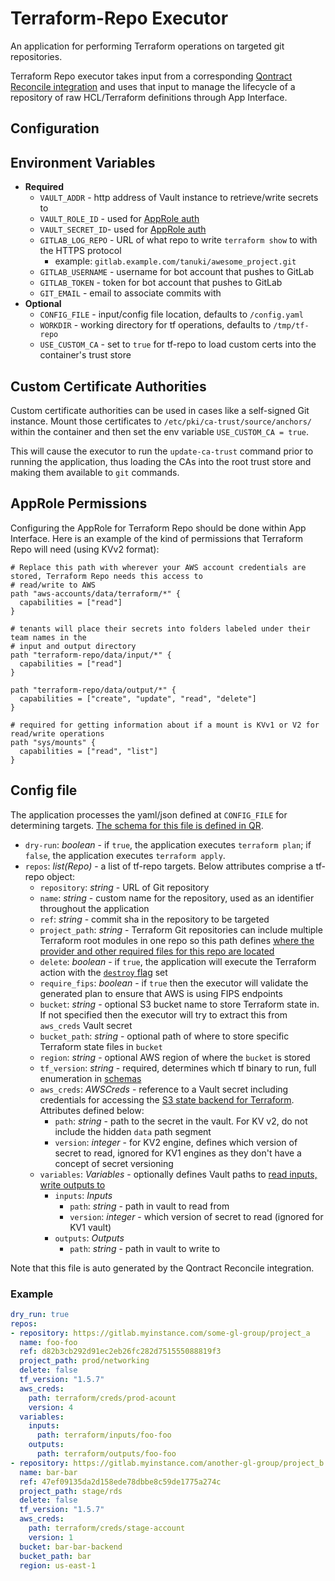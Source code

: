 # Terraform-Repo Executor

An application for performing Terraform operations on targeted git repositories.

Terraform Repo executor takes input from a corresponding [Qontract Reconcile integration](https://github.com/app-sre/qontract-reconcile/blob/master/reconcile/terraform_repo.py) and uses that input to manage the lifecycle of a repository of raw HCL/Terraform definitions through App Interface.

## Configuration

## Environment Variables

* **Required**
  * `VAULT_ADDR` - http address of Vault instance to retrieve/write secrets to
  * `VAULT_ROLE_ID` - used for [AppRole auth](https://developer.hashicorp.com/vault/docs/auth/approle)
  * `VAULT_SECRET_ID`- used for [AppRole auth](https://developer.hashicorp.com/vault/docs/auth/approle)
  * `GITLAB_LOG_REPO` - URL of what repo to write `terraform show` to with the HTTPS protocol
    * example: `gitlab.example.com/tanuki/awesome_project.git`
  * `GITLAB_USERNAME` - username for bot account that pushes to GitLab
  * `GITLAB_TOKEN` - token for bot account that pushes to GitLab
  * `GIT_EMAIL` - email to associate commits with
* **Optional**
  * `CONFIG_FILE` - input/config file location, defaults to `/config.yaml`
  * `WORKDIR` - working directory for tf operations, defaults to `/tmp/tf-repo`
  * `USE_CUSTOM_CA` - set to `true` for tf-repo to load custom certs into the container's trust store

## Custom Certificate Authorities

Custom certificate authorities can be used in cases like a self-signed Git instance. Mount those certificates to
`/etc/pki/ca-trust/source/anchors/` within the container and then set the env variable `USE_CUSTOM_CA = true`.

This will cause the executor to run the `update-ca-trust` command prior to running the application,
thus loading the CAs into the root trust store and making them available to `git` commands.

## AppRole Permissions

Configuring the AppRole for Terraform Repo should be done within App Interface. Here is an example of the kind of permissions that Terraform Repo will need (using KVv2 format):

```hcl
# Replace this path with wherever your AWS account credentials are stored, Terraform Repo needs this access to
# read/write to AWS
path "aws-accounts/data/terraform/*" {
  capabilities = ["read"]
}

# tenants will place their secrets into folders labeled under their team names in the
# input and output directory
path "terraform-repo/data/input/*" {
  capabilities = ["read"]
}

path "terraform-repo/data/output/*" {
  capabilities = ["create", "update", "read", "delete"]
}

# required for getting information about if a mount is KVv1 or V2 for read/write operations
path "sys/mounts" {
  capabilities = ["read", "list"]
}
```

## Config file

The application processes the yaml/json defined at `CONFIG_FILE` for determining targets. [The schema for this file is defined in QR](https://github.com/app-sre/qontract-reconcile/blob/master/reconcile/terraform_repo.py#L56).

* `dry-run`: *boolean* - if `true`, the application executes `terraform plan`; if `false`, the application executes `terraform apply`.
* `repos`: *list(Repo)* - a list of tf-repo targets. Below attributes comprise a tf-repo object:
  * `repository`: *string* - URL of Git repository
  * `name`: *string* - custom name for the repository, used as an identifier throughout the application
  * `ref`: *string* - commit sha in the repository to be targeted
  * `project_path`: *string* - Terraform Git repositories can include multiple Terraform root modules in one repo so this path defines [where the provider and other required files for this repo are located](https://developer.hashicorp.com/terraform/language/providers/configuration)
  * `delete`: *boolean* - if `true`, the application will execute the Terraform action with the [`destroy` flag](https://developer.hashicorp.com/terraform/cli/commands/destroy) set
  * `require_fips`: *boolean* - if `true` then the executor will validate the generated plan to ensure that AWS is using FIPS endpoints
  * `bucket`: *string* - optional S3 bucket name to store Terraform state in. If not specified then the executor will try to extract this from `aws_creds` Vault secret
  * `bucket_path`: *string* - optional path of where to store specific Terraform state files in `bucket`
  * `region`: *string* - optional AWS region of where the `bucket` is stored
  * `tf_version`: *string* - required, determines which tf binary to run, full enumeration in [schemas](https://github.com/app-sre/qontract-schemas/blob/main/schemas/aws/terraform-repo-1.yml#L37-L40)
  * `aws_creds`: *AWSCreds* - reference to a Vault secret including credentials for accessing the [S3 state backend for Terraform](https://developer.hashicorp.com/terraform/language/settings/backends/s3). Attributes defined below:
    * `path`: *string* - path to the secret in the vault. For KV v2, do not include the hidden `data` path segment
    * `version`: *integer* - for KV2 engine, defines which version of secret to read, ignored for KV1 engines as they don't have a concept of secret versioning
  * `variables`: *Variables* - optionally defines Vault paths to [read inputs, write outputs to](https://developer.hashicorp.com/terraform/language/values)
    * `inputs`: *Inputs*
      * `path`: *string* - path in vault to read from
      * `version`: *integer* - which version of secret to read (ignored for KV1 vault)
    * `outputs`: *Outputs*
      * `path`: *string* - path in vault to write to

Note that this file is auto generated by the Qontract Reconcile integration.

### Example

```yaml
dry_run: true
repos: 
- repository: https://gitlab.myinstance.com/some-gl-group/project_a
  name: foo-foo
  ref: d82b3cb292d91ec2eb26fc282d751555088819f3
  project_path: prod/networking
  delete: false
  tf_version: "1.5.7"
  aws_creds:
    path: terraform/creds/prod-acount
    version: 4
  variables:
    inputs:
      path: terraform/inputs/foo-foo
    outputs:
      path: terraform/outputs/foo-foo
- repository: https://gitlab.myinstance.com/another-gl-group/project_b
  name: bar-bar
  ref: 47ef09135da2d158ede78dbbe8c59de1775a274c
  project_path: stage/rds
  delete: false
  tf_version: "1.5.7"
  aws_creds:
    path: terraform/creds/stage-account
    version: 1
  bucket: bar-bar-backend
  bucket_path: bar
  region: us-east-1
```
